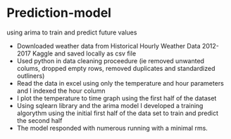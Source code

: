 # Prediction-model
using arima to train and predict future values 
* Downloaded weather data from Historical Hourly Weather Data 2012-2017	Kaggle and saved locally as csv file
* Used python in data cleaning proceedure (ie removed unwanted colums, dropped empty rows, removed duplicates and standardized outliners)
* Read the data in excel using only the temperature and hour parameters and I indexed the hour column
* I plot the temperature to time graph using the first half of the dataset
* Using sqlearn library and the arima model I developed a training algorythm using the initial first half of the data set to train and predict the second half
* The model responded with numerous running with a minimal rms.
